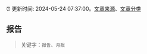 :alarm_clock: 更新时间: 2024-05-24 07:37:00。[文章来源](/README.md)、[文章分类](/TAGS.md)

## 报告


> 关键字：`报告`、`月报`



